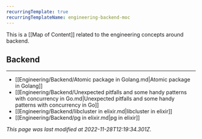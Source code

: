 ```yaml
---
recurringTemplate: true
recurringTemplateName: engineering-backend-moc
---
```


This is a [[Map of Content]] related to the engineering concepts around backend.

## Backend
---
- [[Engineering/Backend/Atomic package in Golang.md|Atomic package in Golang]]
- [[Engineering/Backend/Unexpected pitfalls and some handy patterns with concurrency in Go.md|Unexpected pitfalls and some handy patterns with concurrency in Go]]
- [[Engineering/Backend/libcluster in elixir.md|libcluster in elixir]]
- [[Engineering/Backend/pg in elixir.md|pg in elixir]]


*This page was last modified at 2022-11-28T12:19:34.301Z*.
